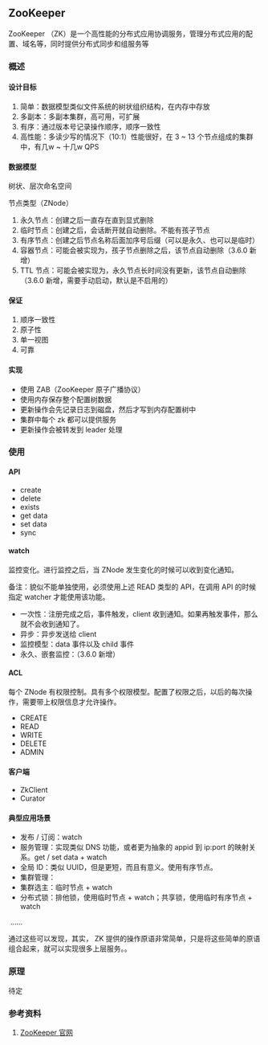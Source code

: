 ## ZooKeeper

ZooKeeper （ZK）是一个高性能的分布式应用协调服务，管理分布式应用的配置、域名等，同时提供分布式同步和组服务等

### 概述

#### 设计目标

1. 简单：数据模型类似文件系统的树状组织结构，在内存中存放
2. 多副本：多副本集群，高可用，可扩展
3. 有序：通过版本号记录操作顺序，顺序一致性
4.  高性能：多读少写的情况下（10:1）性能很好，在 3 ~ 13 个节点组成的集群中，有几w ~ 十几w QPS

#### 数据模型

树状、层次命名空间

节点类型（ZNode）

1. 永久节点：创建之后一直存在直到显式删除
2. 临时节点：创建之后，会话断开就自动删除。不能有孩子节点
3. 有序节点：创建之后节点名称后面加序号后缀（可以是永久、也可以是临时）
4. 容器节点：可能会被实现为，孩子节点删除之后，该节点自动删除（3.6.0 新增）
5. TTL 节点：可能会被实现为，永久节点长时间没有更新，该节点自动删除（3.6.0 新增，需要手动启动，默认是不启用的）

#### 保证

1. 顺序一致性
2. 原子性
3. 单一视图
4. 可靠

#### 实现

- 使用 ZAB（ZooKeeper 原子广播协议）
- 使用内存保存整个配置树数据
- 更新操作会先记录日志到磁盘，然后才写到内存配置树中
- 集群中每个 zk 都可以提供服务
- 更新操作会被转发到 leader 处理

### 使用

#### API

- create
- delete
- exists
- get data
- set data
- sync

#### watch

监控变化。进行监控之后，当 ZNode 发生变化的时候可以收到变化通知。

备注：貌似不能单独使用，必须使用上述 READ 类型的 API，在调用 API 的时候指定 watcher 才能使用该功能。

- 一次性：注册完成之后，事件触发，client 收到通知。如果再触发事件，那么就不会收到通知了。
- 异步：异步发送给 client
- 监控模型：data 事件以及 child 事件
- 永久、嵌套监控：（3.6.0 新增）

#### ACL

每个 ZNode 有权限控制。具有多个权限模型。配置了权限之后，以后的每次操作，需要带上权限信息才允许操作。

- CREATE
- READ
- WRITE
- DELETE
- ADMIN

#### 客户端

- ZkClient
- Curator

#### 典型应用场景

- 发布 / 订阅：watch
- 服务管理：实现类似 DNS 功能，或者更为抽象的 appid 到 ip:port 的映射关系。get / set data + watch
- 全局 ID：类似 UUID，但是更短，而且有意义。使用有序节点。
- 集群管理：
- 集群选主：临时节点 + watch
- 分布式锁：排他锁，使用临时节点 + watch；共享锁，使用临时有序节点 + watch

​    ......

通过这些可以发现，其实， ZK 提供的操作原语非常简单，只是将这些简单的原语组合起来，就可以实现很多上层服务。。

### 原理

待定

### 参考资料

1. [ZooKeeper 官网]( https://zookeeper.apache.org/ )